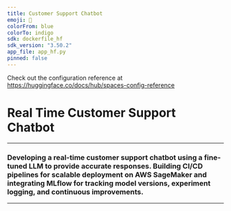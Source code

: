 ```yaml
---
title: Customer Support Chatbot
emoji: 💬
colorFrom: blue
colorTo: indigo
sdk: dockerfile_hf
sdk_version: "3.50.2"
app_file: app_hf.py
pinned: false
---
```


Check out the configuration reference at https://huggingface.co/docs/hub/spaces-config-reference

# Real Time Customer Support Chatbot
---
### Developing a real-time customer support chatbot using a fine-tuned LLM to provide accurate responses. Building CI/CD pipelines for scalable deployment on AWS SageMaker and integrating MLflow for tracking model versions, experiment logging, and continuous improvements.
---
